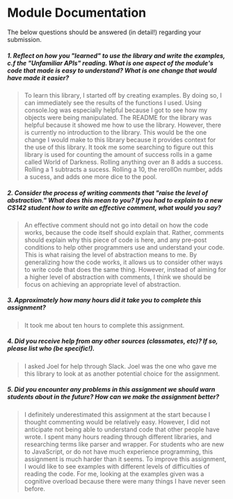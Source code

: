 # Module Documentation

The below questions should be answered (in detail!) regarding your submission.

##### 1. Reflect on how you "learned" to use the library and write the examples, c.f the "Unfamiliar APIs" reading. What is one aspect of the module's code that made is easy to understand? What is one change that would have made it easier?
> To learn this library, I started off by creating examples. By doing so, I can immediately see the results of the functions I used. Using console.log was especially helpful because I got to see how my objects were being manipulated. The README for the library was helpful because it showed me how to use the library. However, there is currently no introduction to the library. This would be the one change I would make to this library because it provides context for the use of this library. It took me some searching to figure out this library is used for counting the amount of success rolls in a game called World of Darkness. Rolling anything over an 8 adds a success. Rolling a 1 subtracts a sucess. Rolling a 10, the rerollOn number, adds a sucess, and adds one more dice to the pool. 


##### 2. Consider the process of writing comments that "raise the level of abstraction." What does this mean to you? If you had to explain to a new CS142 student how to write an effective comment, what would you say? #####
> An effective comment should not go into detail on how the code works, because the code itself should explain that. Rather, comments should explain why this piece of code is here, and any pre-post conditions to help other programmers use and understand your code. This is what raising the level of abstraction means to me. By generalizing how the code works, it allows us to consider other ways to write code that does the same thing. However, instead of aiming for a higher level of abstraction with comments, I think we should be focus on achieving an appropriate level of abstraction. 


##### 3. Approximately how many hours did it take you to complete this assignment? #####
> It took me about ten hours to complete this assignment. 


##### 4. Did you receive help from any other sources (classmates, etc)? If so, please list who (be specific!). #####
> I asked Joel for help through Slack. Joel was the one who gave me this library to look at as another potential choice for the assignment. 


##### 5. Did you encounter any problems in this assignment we should warn students about in the future? How can we make the assignment better? #####
> I definitely underestimated this assignment at the start because I thought commenting would be relatively easy. However, I did not anticipate not being able to understand code that other people have wrote. I spent many hours reading through different libraries, and researching terms like parser and wrapper. For students who are new to JavaScript, or do not have much experience programming, this assignment is much harder than it seems. To improve this assignment, I would like to see examples with different levels of difficulties of reading the code. For me, looking at the examples given was a cognitive overload because there were many things I have never seen before.
